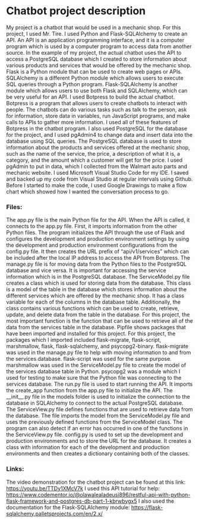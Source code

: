# Chatbot project description
My project is a chatbot that would be used in a mechanic shop. For this project, I used Mr. Tire. I used Python and Flask-SQLAlchemy to create an API. An API is an application programming interface, and it is a computer program which is used by a computer program to access data from another source. In the example of my project, the actual chatbot uses the API to access a PostgreSQL database which I created to store information about various products and services that would be offered by the mechanic shop. Flask is a Python module that can be used to create web pages or APIs. SQLAlchemy is a different Python module which allows users to execute SQL queries through a Python program. Flask-SQLAlchemy is another module which allows users to use both Flask and SQLAlchemy, which can be very useful for an API.
I used Botpress to build the actual chatbot. Botpress is a program that allows users to create chatbots to interact with people. The chatbots can do various tasks such as talk to the person, ask for information, store data in variables, run JavaScript programs, and make calls to APIs to gather more information. I used all of these features of Botpress in the chatbot program.
I also used PostgreSQL for the database for the project, and I used pgAdmin4 to change data and insert data into the database using SQL queries. The PostgreSQL database is used to store information about the products and services offered at the mechanic shop, such as the name of the service, the price, a description of what it is, a category, and the amount which a customer will get for the price. I used pgAdmin to put in data, which I collected from the Walmart auto parts and mechanic website. I used Microsoft Visual Studio Code for my IDE. I saved and backed up my code from Visual Studio at regular intervals using Github. Before I started to make the code, I used Google Drawings to make a flow chart which showed how I wanted the conversation process to go.
### Files:
The app.py file is the main Python file for the API. When the API is called, it connects to the app.py file. First, it imports information from the other Python files. The program initializes the API through the use of Flask and configures the development and production environment settings by using the development and production environment configurations from the config.py file. It then creates the URL prefix of “api/v1/services” which can be included after the local IP address to access the API from Botpress.
The manage.py file is for moving data from the Python files to the PostgreSQL database and vice versa. It is important for accessing the service information which is in the PostgreSQL database. The ServiceModel.py file creates a class which is used for storing data from the database. This class is a model of the table in the database which stores information about the different services which are offered by the mechanic shop. It has a class variable for each of the columns in the database table. Additionally, the class contains various functions which can be used to create, retrieve, update, and delete data from the table in the database. For this project, the most important function is the function that can be used to retrieve all of the data from the services table in the database.
Pipfile shows packages that have been imported and installed for this project. For this project, the packages which I imported included flask-migrate, flask-script, marshmallow, flask, flask-sqlalchemy, and psycopg2-binary. flask-migrate was used in the manage.py file to help with moving information to and from the services database. flask-script was used for the same purpose. marshmallow was used in the ServiceModel.py file to create the model of the services database table in Python. psycopg2 was a module which I used for testing to make sure that the Python file was connecting to the services database.
The run.py file is used to start running the API. It imports the create_app function from the app.py file to initialize the API. The \_\_init\_\_.py file in the models folder is used to initialize the connection to the database in SQLAlchemy to connect to the actual PostgreSQL database.
The ServiceView.py file defines functions that are used to retrieve data from the database. The file imports the model from the ServiceModel.py file and uses the previously defined functions from the ServiceModel class. The program can also detect if an error has occurred in one of the functions in the ServiceView.py file.
config.py is used to set up the development and production environments and to store the URL for the database. It creates a class with information for each of the development and production environments and then creates a dictionary containing both of the classes.
### Links:
The video demonstration for the chatbot project can be found at this link:
https://youtu.be/TTDy1XMcV7k
I used this API tutorial for help:
https://www.codementor.io/@olawalealadeusi896/restful-api-with-python-flask-framework-and-postgres-db-part-1-kbrwbygx5
I also used the documentation for the Flask-SQLAlchemy module:
https://flask-sqlalchemy.palletsprojects.com/en/2.x/